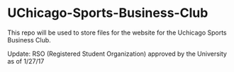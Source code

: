 # UChicago-Sports-Business-Club
This repo will be used to store files for the website for the Uchicago Sports Business Club.

Update: RSO (Registered Student Organization) approved by the University as of 1/27/17
